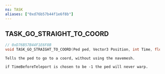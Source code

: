 ```yaml
---
ns: TASK
aliases: ["0xd76b57b44f1e6f8b"]
---
```

## TASK_GO_STRAIGHT_TO_COORD

```c
// 0xD76B57B44F1E6F8B
void TASK_GO_STRAIGHT_TO_COORD(Ped ped, Vector3 Position, int Time, float FinalHeading, float TargetRadius);
```

```
Tells the ped to go to a coord, without using the navemesh.

if TimeBeforeTeleport is chosen to be -1 the ped will never warp.
```
